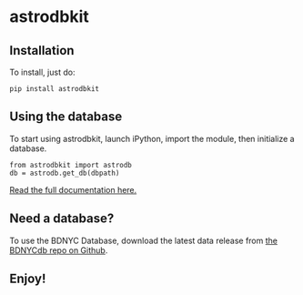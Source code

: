 # astrodbkit

## Installation

To install, just do:

```pip install astrodbkit```

## Using the database

To start using astrodbkit, launch iPython, import the module, then initialize a database.

```
from astrodbkit import astrodb
db = astrodb.get_db(dbpath)
```

[Read the full documentation here.](https://bdnyc.org/astrodbkit)

## Need a database?

To use the BDNYC Database, download the latest data release from [the BDNYCdb repo on Github](https://github.com/BDNYC/BDNYCdb.git).

## Enjoy!
